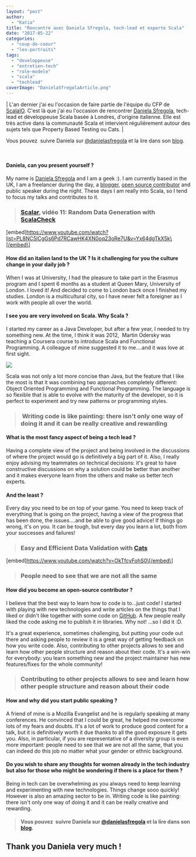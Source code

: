 ```yaml
---
layout: "post"
author: 
  - "Katia"
title: "Rencontre avec Daniela Sfregola, tech-lead et experte Scala"
date: "2017-05-22"
categories: 
  - "coup-de-coeur"
  - "les-portraits"
tags: 
  - "developpeuse"
  - "entretien-tech"
  - "role-modele"
  - "scala"
  - "techlead"
coverImage: "DanielaSfregolaArticle.png"
---
```


| L'an dernier j'ai eu l'occasion de faire partie de l'équipe du CFP de [ScalaIO](https://scala.io/). C'est là que j'ai eu l'occasion de rencontrer [Daniela Sfregola](https://www.linkedin.com/in/danielasfregola), tech-lead et développeuse Scala basée à Londres, d'origine italienne. Elle est très active dans la communauté Scala et intervient régulièrement autour des sujets tels que Property Based Testing ou Cats. |

Vous pouvez  suivre Daniela sur [@danielasfregola](https://twitter.com/danielasfregola) et la lire dans son [blog](https://danielasfregola.com/).

 

#### Daniela, can you present yourself ?

My name is [Daniela Sfregola](https://www.linkedin.com/in/danielasfregola) and I am a geek :). I am currently based in the UK, I am a freelancer during the day, a [blogger](https://danielasfregola.com/), [open source contributor](https://github.com/DanielaSfregola) and public speaker during the night. These days I am really into Scala, so I tend to focus my talks and contributes to it.

> ### [Scalar](http://scalar-conf.com/), vidéo 11: Random Data Generation with [ScalaCheck](https://www.scalacheck.org/)

\[embed\]https://www.youtube.com/watch?list=PL8NC5lCgGs6Pd7RCawHK4XN0oq23oRe7U&v=Yx64dgTkX5k\[/embed\]

#### How did an italien land to the UK ? Is it challenging for you the culture change in your daily job ?

When I was at University, I had the pleasure to take part in the Erasmus program and I spent 6 months as a student at Queen Mary, University of London. I loved it! And decided to come to London back once I finished my studies. London is a multicultural city, so I have never felt a foreigner as I work with people all over the world.

#### I see you are very involved on Scala. Why Scala ?

I started my career as a Java Developer, but after a few year, I needed to try something new. At the time, I think it was 2012,  Martin Odersky was teaching a Coursera course to introduce Scala and Functional Programming. A colleague of mine suggested it to me....and it was love at first sight.

![](/assets/2017/05/2017-05-22-rencontre-avec-daniela-sfregola-tech-lead-experte-scala/scalaLogo-300x89.png)

Scala was not only a lot more concise than Java, but the feature that I like the most is that it was combining two approaches completely different: Object Oriented Programming and Functional Programming. The language is so flexible that is able to evolve with the maturity of the developer, so it is perfect to experiment and try new patterns or programming styles.

> ###  Writing code is like painting: there isn't only one way of doing it and it can be really creative and rewarding

#### What is the most fancy aspect of being a tech lead ?

Having a complete view of the project and being involved in the discussions of where the project would go is definitively a big part of it. Also, I really enjoy advising my teammates on technical decisions: it's great to have constructive discussions on why a solution could be better than another and it makes everyone learn from the others and make us better tech experts.

#### And the least ?

Every day you need to be on top of your game. You need to keep track of everything that is going on the project, having a view of the progress that has been done, the issues....and be able to give good advice! If things go wrong, it's on you. It can be tough, but every day you learn a lot, both from your successes and failures!

> ### Easy and Efficient Data Validation with [Cats](https://github.com/typelevel/cats)

\[embed\]https://www.youtube.com/watch?v=OkTfcyFohS0\[/embed\]

> ### People need to see that we are not all the same

#### How did you become an open-source contributor ?

I believe that the best way to learn how to code is to...just code! I started with playing with new technologies and write articles on the things that I liked or didn't like together with some code on [GitHub](https://github.com/DanielaSfregola). A few people really liked the code asking me to publish it in libraries. Why not! ...so I did it :D.

It's a great experience, sometimes challenging, but putting your code out there and asking people to review it is a great way of getting feedback on how you write code. Also, contributing to other projects allows to see and learn how other people structure and reason about their code. It's a win-win for everybody: you learn something new and the project maintainer has new features/fixes for the whole community!

> ### Contributing to other projects allows to see and learn how other people structure and reason about their code

#### How and why did you start public speaking ?

A friend of mine is a Mozilla Evangelist and he is regularly speaking at many conferences. He convinced that I could be great, he helped me overcome lots of my fears and doubts. It's a lot of work to produce good content for a talk, but it is definitively worth it due thanks to all the good exposure it gets you. Also, in particular, if you are representative of a diversity group is even more important: people need to see that we are not all the same, that you can indeed do this job no matter what your gender or ethnic background.

#### Do you wish to share any thoughts for women already in the tech industry but also for those who might be wondering if there is a place for them ?

Being in tech can be overwhelming as you always need to keep learning and experimenting with new technologies. Things change sooo quickly! However is also an amazing sector to be in. Writing code is like painting: there isn't only one way of doing it and it can be really creative and rewarding.

> #### Vous pouvez  suivre Daniela sur [@danielasfregola](https://twitter.com/danielasfregola) et la lire dans son [blog](https://danielasfregola.com/).

## **Thank you Daniela very much !**
